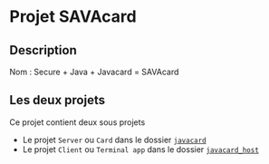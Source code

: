 # Projet SAVAcard

## Description

Nom : Secure + Java + Javacard = SAVAcard

## Les deux projets

Ce projet contient deux sous projets

- Le projet `Server` ou `Card` dans le dossier [`javacard`](javacard/README.md)
- Le projet `Client` ou `Terminal app` dans le dossier [`javacard_host`](javacard_host/README.md)

